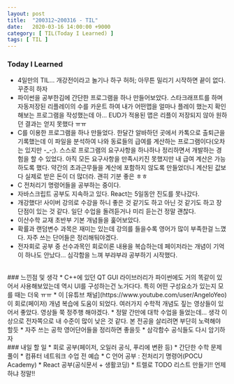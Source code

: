 ```yaml
---
layout: post
title:  "200312~200316 - TIL"
date:   2020-03-16 14:00:00 +9000
category: [ TIL(Today I Learned) ]
tags: [ TIL ]
---
```


### Today I Learned
* 4일만의 TIL... 개강전이라고 놀기나 하구 허허; 아무튼 밀리기 시작하면 끝이 없다. 꾸준히 하자
* 파이썬을 공부한김에 간단한 프로그램을 하나 만들어보았다. 스타크래프트를 하며 자동저장된 리플레이의 수를 카운트 하여 내가 어떤맵을 얼마나 플레이 했는지 확인해보는 프로그램을 작성했는데 아... EUD가 적용된 맵은 리플이 저장되지 않아 원하던 결과는 얻지 못했다 ㅠㅠ
* C를 이용한 프로그램을 하나 만들었다. 한달간 알바하던 곳에서 카톡으로 출퇴근을 기록했는데 이 파일을 분석하여 나와 동료들의 급여를 계산하는 프로그램이다(오차는 있지만 -_-;). 스스로 프로그램의 요구사항을 하나하나 정리하면서 개발하는 경험을 할 수 있었다. 아직 모든 요구사항을 만족시키진 못했지만 내 급여 계산은 가능하도록 했다. 약간의 초과근무들을 계산에 포함하지 않도록 만들었더니 계산된 값보다 실제로 받은 돈이 더 많더라. 괜히 기분 좋은 ㅎㅎ
* C 전처리기 명령어들을 공부하는 중이다.
* 자바스크립트 공부도 지속하고 있다. React는 5일동안 진도를 못나갔다.
* 개강했다! 사이버 강의로 수강을 하니 좋은 것 같기도 하고 아닌 것 같기도 하고 장단점이 있는 것 같다. 일단 수업을 돌려듣거나 미리 듣는건 정말 괜찮다.
* 이산수학 교재 초반부 기본 개념들을 훑어보았다.
* 확률과 랜덤변수 과목은 재미는 있는데 강의를 들을수록 영어가 많이 부족한걸 느꼈다. 자주 쓰는 단어들은 정리해둬야겠다.
* 전자회로 공부 중 선수과목인 회로이론 내용을 복습하는데 페이저라는 개념이 기억이 하나도 안났다... 심각함을 느껴 부랴부랴 공부하기 시작했다.

<br>
### 느낀점 및 생각
* C++에 있던 QT GUI 라이브러리가 파이썬에도 거의 똑같이 있어서 사용해보았는데 역시 UI를 구성하는건 노가다다. 특히 어떤 구성요소가 있는지 모를 때는 더욱 ㅠㅠ
* 이 [유튜브 채널](https://www.youtube.com/user/AngeloYeo)이 회로(페이저) 개념 복습에 도움이 되었다. 여러가지 수학적 개념도 짚는 영상들이 있어서 좋았다. 영상들 쭉 정주행 해야겠다.
* 정말 간만에 대학 수업을 들었는데... 생각 이상으로 전자쪽으로 내 수준이 많이 낮은 것 같다. 본 전공을 살리려면 부단히 노력해야 할듯
* 자주 쓰는 공학 영어단어들을 정리하면 좋을듯
* 삼각함수 공식들도 다시 암기하자

<br>
### 내일 할 일
* 회로 공부(페이저, 오일러 공식, 푸리에 변환 등)
* 간단한 수학 문제 풀이
* 컴퓨터 네트워크 수업 전 예습
* C 언어 공부 : 전처리기 명령어(POCU Academy)
* React 공부(공식문서 + 생활코딩)
* 트렐로 TODO 리스트 만들기!! 언제하냐 정말!!

